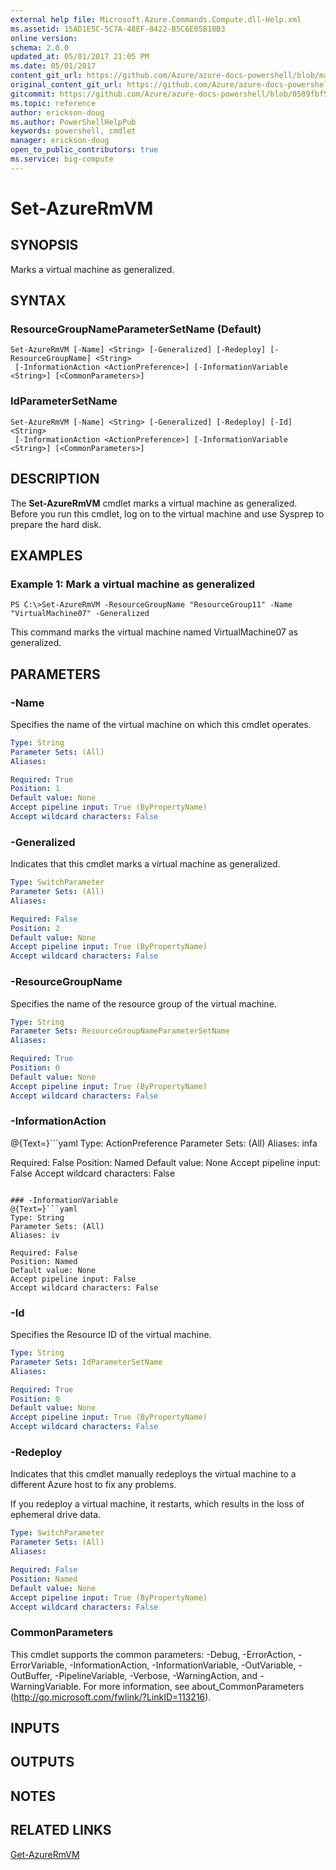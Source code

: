 ```yaml
---
external help file: Microsoft.Azure.Commands.Compute.dll-Help.xml
ms.assetid: 15AD1E5C-5C7A-48EF-8422-B5C6E05B18B3
online version:
schema: 2.0.0
updated_at: 05/01/2017 21:05 PM
ms.date: 05/01/2017
content_git_url: https://github.com/Azure/azure-docs-powershell/blob/master/azureps-cmdlets-docs/ResourceManager/AzureRM.Compute/v2.1.0/Set-AzureRmVM.md
original_content_git_url: https://github.com/Azure/azure-docs-powershell/blob/master/azureps-cmdlets-docs/ResourceManager/AzureRM.Compute/v2.1.0/Set-AzureRmVM.md
gitcommit: https://github.com/Azure/azure-docs-powershell/blob/0589fbf53d27e39e0cf445261d29c64fb0859d62
ms.topic: reference
author: erickson-doug
ms.author: PowerShellHelpPub
keywords: powershell, cmdlet
manager: erickson-doug
open_to_public_contributors: true
ms.service: big-compute
---
```


# Set-AzureRmVM

## SYNOPSIS
Marks a virtual machine as generalized.

## SYNTAX

### ResourceGroupNameParameterSetName (Default)
```
Set-AzureRmVM [-Name] <String> [-Generalized] [-Redeploy] [-ResourceGroupName] <String>
 [-InformationAction <ActionPreference>] [-InformationVariable <String>] [<CommonParameters>]
```

### IdParameterSetName
```
Set-AzureRmVM [-Name] <String> [-Generalized] [-Redeploy] [-Id] <String>
 [-InformationAction <ActionPreference>] [-InformationVariable <String>] [<CommonParameters>]
```

## DESCRIPTION
The **Set-AzureRmVM** cmdlet marks a virtual machine as generalized.
Before you run this cmdlet, log on to the virtual machine and use Sysprep to prepare the hard disk.

## EXAMPLES

### Example 1: Mark a virtual machine as generalized
```
PS C:\>Set-AzureRmVM -ResourceGroupName "ResourceGroup11" -Name "VirtualMachine07" -Generalized
```

This command marks the virtual machine named VirtualMachine07 as generalized.

## PARAMETERS

### -Name
Specifies the name of the virtual machine on which this cmdlet operates.

```yaml
Type: String
Parameter Sets: (All)
Aliases: 

Required: True
Position: 1
Default value: None
Accept pipeline input: True (ByPropertyName)
Accept wildcard characters: False
```

### -Generalized
Indicates that this cmdlet marks a virtual machine as generalized.

```yaml
Type: SwitchParameter
Parameter Sets: (All)
Aliases: 

Required: False
Position: 2
Default value: None
Accept pipeline input: True (ByPropertyName)
Accept wildcard characters: False
```

### -ResourceGroupName
Specifies the name of the resource group of the virtual machine.

```yaml
Type: String
Parameter Sets: ResourceGroupNameParameterSetName
Aliases: 

Required: True
Position: 0
Default value: None
Accept pipeline input: True (ByPropertyName)
Accept wildcard characters: False
```

### -InformationAction
@{Text=}```yaml
Type: ActionPreference
Parameter Sets: (All)
Aliases: infa

Required: False
Position: Named
Default value: None
Accept pipeline input: False
Accept wildcard characters: False
```

### -InformationVariable
@{Text=}```yaml
Type: String
Parameter Sets: (All)
Aliases: iv

Required: False
Position: Named
Default value: None
Accept pipeline input: False
Accept wildcard characters: False
```

### -Id
Specifies the Resource ID of the virtual machine.

```yaml
Type: String
Parameter Sets: IdParameterSetName
Aliases: 

Required: True
Position: 0
Default value: None
Accept pipeline input: True (ByPropertyName)
Accept wildcard characters: False
```

### -Redeploy
Indicates that this cmdlet manually redeploys the virtual machine to a different Azure host to fix any problems.

If you redeploy a virtual machine, it restarts, which results in the loss of ephemeral drive data.

```yaml
Type: SwitchParameter
Parameter Sets: (All)
Aliases: 

Required: False
Position: Named
Default value: None
Accept pipeline input: True (ByPropertyName)
Accept wildcard characters: False
```

### CommonParameters
This cmdlet supports the common parameters: -Debug, -ErrorAction, -ErrorVariable, -InformationAction, -InformationVariable, -OutVariable, -OutBuffer, -PipelineVariable, -Verbose, -WarningAction, and -WarningVariable. For more information, see about_CommonParameters (http://go.microsoft.com/fwlink/?LinkID=113216).

## INPUTS

## OUTPUTS

## NOTES

## RELATED LINKS

[Get-AzureRmVM](./Get-AzureRmVM.md)


